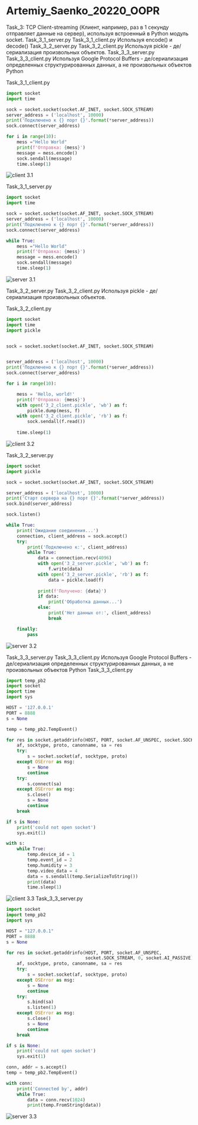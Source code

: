 # Artemiy_Saenko_20220_OOPR

Task_3: TCP Client-streaming (Клиент, например, раз в 1 секунду отправляет данные на сервер), используя встроенный в Python модуль socket. Task_3_1_server.py Task_3_1_client.py Используя encode() и decode() Task_3_2_server.py Task_3_2_client.py Используя pickle - де/сериализация произвольных объектов. Task_3_3_server.py Task_3_3_client.py Используя Google Protocol Buffers - де/сериализация определенных структурированных данных, а не произвольных объектов Python

Task_3_1_client.py

```python
import socket
import time

sock = socket.socket(socket.AF_INET, socket.SOCK_STREAM)
server_address = ('localhost', 10000)
print('Подключено к {} порт {}'.format(*server_address))
sock.connect(server_address)

for i in range(10):
    mess ="Hello World"
    print(f'Отправка: {mess}')
    message = mess.encode()
    sock.sendall(message)
    time.sleep(1)
```

![client 3.1](https://github.com/FLEKSE/Artemiy_Saenko_20220_OOPR/blob/main/task%203/img/client%203.1.png)

Task_3_1_server.py

```python
import socket
import time

sock = socket.socket(socket.AF_INET, socket.SOCK_STREAM)
server_address = ('localhost', 10000)
print('Подключено к {} порт {}'.format(*server_address))
sock.connect(server_address)

while True:
    mess ="Hello World"
    print(f'Отправка: {mess}')
    message = mess.encode()
    sock.sendall(message)
    time.sleep(1)
```

![server 3.1](https://github.com/FLEKSE/Artemiy_Saenko_20220_OOPR/blob/main/task%203/img/server%203.1.png)

Task_3_2_server.py Task_3_2_client.py Используя pickle - де/сериализация произвольных объектов.

Task_3_2_client.py

```python
import socket
import time
import pickle


sock = socket.socket(socket.AF_INET, socket.SOCK_STREAM)


server_address = ('localhost', 10000) 
print('Подключено к {} порт {}'.format(*server_address))
sock.connect(server_address)

for i in range(10):

    mess = 'Hello, world!'
    print(f'Отправка: {mess}')
    with open('3_2_client.pickle', 'wb') as f:
        pickle.dump(mess, f)
    with open('3_2_client.pickle', 'rb') as f:
        sock.sendall(f.read())
    
    time.sleep(1)
```

![client 3.2](https://github.com/FLEKSE/Artemiy_Saenko_20220_OOPR/blob/main/task%203/img/client%203.2.png)

Task_3_2_server.py

```python
import socket
import pickle

sock = socket.socket(socket.AF_INET, socket.SOCK_STREAM)

server_address = ('localhost', 10000)
print('Старт сервера на {} порт {}'.format(*server_address))
sock.bind(server_address)

sock.listen()

while True:
    print('Ожидание соединения...')
    connection, client_address = sock.accept()
    try:
        print('Подключено к:', client_address)
        while True:
            data = connection.recv(4096)
            with open('3_2_server.pickle', 'wb') as f:
                f.write(data)
            with open('3_2_server.pickle', 'rb') as f:
                data = pickle.load(f)
            
            print(f'Получено: {data}')
            if data:
                print('Обработка данных...')
            else:
                print('Нет данных от:', client_address)
                break

    finally:
        pass
```

![server 3.2](https://github.com/FLEKSE/Artemiy_Saenko_20220_OOPR/blob/main/task%203/img/server%203.2.png)

Task_3_3_server.py Task_3_3_client.py Используя Google Protocol Buffers - де/сериализация определенных структурированных данных, а не произвольных объектов Python
Task_3_3_client.py
```python
import temp_pb2
import socket
import time
import sys

HOST = '127.0.0.1'
PORT = 8888
s = None

temp = temp_pb2.TempEvent()

for res in socket.getaddrinfo(HOST, PORT, socket.AF_UNSPEC, socket.SOCK_STREAM):
    af, socktype, proto, canonname, sa = res
    try:
        s = socket.socket(af, socktype, proto)
    except OSError as msg:
        s = None
        continue
    try:
        s.connect(sa)
    except OSError as msg:
        s.close()
        s = None
        continue
    break

if s is None:
    print('could not open socket')
    sys.exit(1)

with s:
    while True:
        temp.device_id = 1
        temp.event_id = 2
        temp.humidity = 3
        temp.video_data = 4
        data = s.sendall(temp.SerializeToString())
        print(data)
        time.sleep(1)    

```
![client 3.3](https://github.com/FLEKSE/Artemiy_Saenko_20220_OOPR/blob/main/task%203/img/client%203.3.png)
Task_3_3_server.py
```python
import socket
import temp_pb2
import sys

HOST = "127.0.0.1"
PORT = 8888
s = None

for res in socket.getaddrinfo(HOST, PORT, socket.AF_UNSPEC,
                              socket.SOCK_STREAM, 0, socket.AI_PASSIVE):
    af, socktype, proto, canonname, sa = res
    try:
        s = socket.socket(af, socktype, proto)
    except OSError as msg:
        s = None
        continue
    try:
        s.bind(sa)
        s.listen(1)
    except OSError as msg:
        s.close()
        s = None
        continue
    break

if s is None:
    print('could not open socket')
    sys.exit(1)

conn, addr = s.accept()
temp = temp_pb2.TempEvent()

with conn:
    print('Connected by', addr)
    while True:
        data = conn.recv(1024) 
        print(temp.FromString(data))
```
![server 3.3](https://github.com/FLEKSE/Artemiy_Saenko_20220_OOPR/blob/main/task%203/img/server%203.3.png)